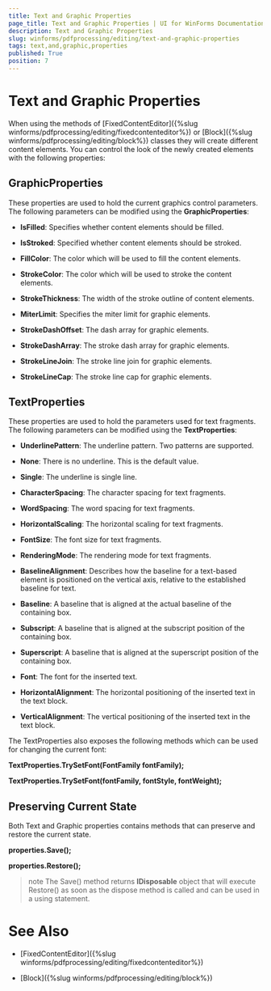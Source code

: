 ```yaml
---
title: Text and Graphic Properties
page_title: Text and Graphic Properties | UI for WinForms Documentation
description: Text and Graphic Properties
slug: winforms/pdfprocessing/editing/text-and-graphic-properties
tags: text,and,graphic,properties
published: True
position: 7
---
```


# Text and Graphic Properties

When using the methods of [FixedContentEditor]({%slug winforms/pdfprocessing/editing/fixedcontenteditor%}) or [Block]({%slug winforms/pdfprocessing/editing/block%}) classes they will create different content elements. You can control the look of the newly created elements with the following properties:

## GraphicProperties

These properties are used to hold the current graphics control parameters. The following parameters can be modified using the __GraphicProperties__:

* __IsFilled__: Specifies whether content elements should be filled.

* __IsStroked__: Specified whether content elements should be stroked.

* __FillColor__: The color which will be used to fill the content elements.            

* __StrokeColor__: The color which will be used to stroke the content elements.

* __StrokeThickness__: The width of the stroke outline of content elements.

* __MiterLimit__: Specifies the miter limit for graphic elements.

* __StrokeDashOffset__: The dash array for graphic elements.

* __StrokeDashArray__: The stroke dash array for graphic elements.

* __StrokeLineJoin__: The stroke line join for graphic elements.

* __StrokeLineCap__: The stroke line cap for graphic elements.

## TextProperties

These properties are used to hold the parameters used for text fragments. The following parameters can be modified using the __TextProperties__:

* __UnderlinePattern__: The underline pattern. Two patterns are supported.

* __None__: There is no underline. This is the default value.

* __Single__: The underline is single line.

* __CharacterSpacing__: The character spacing for text fragments.

* __WordSpacing__: The word spacing for text fragments.

* __HorizontalScaling__: The horizontal scaling for text fragments.

* __FontSize__: The font size for text fragments.

* __RenderingMode__: The rendering mode for text fragments.

* __BaselineAlignment__: Describes how the baseline for a text-based element is positioned on the vertical axis, relative to the established baseline for text.

* __Baseline__: A baseline that is aligned at the actual baseline of the containing box.

* __Subscript__: A baseline that is aligned at the subscript position of the containing box.

* __Superscript__: A baseline that is aligned at the superscript position of the containing box.

* __Font__: The font for the inserted text.

* __HorizontalAlignment__: The horizontal positioning of the inserted text in the text block.

* __VerticalAlignment__: The vertical positioning of the inserted text in the text block.

The TextProperties also exposes the following methods which can be used for changing the current font:

__TextProperties.TrySetFont(FontFamily fontFamily);__

__TextProperties.TrySetFont(fontFamily, fontStyle, fontWeight);__

## Preserving Current State

Both Text and Graphic properties contains methods that can preserve and restore the current state.

__properties.Save();__

__properties.Restore();__

>note The Save() method returns __IDisposable__ object that will execute Restore() as soon as the dispose method is called and can be used in a using statement.
>


# See Also

 * [FixedContentEditor]({%slug winforms/pdfprocessing/editing/fixedcontenteditor%})

 * [Block]({%slug winforms/pdfprocessing/editing/block%})